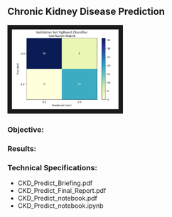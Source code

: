 ## Chronic Kidney Disease Prediction

<img src="./XgBoost.png" 
 width="240" height="180" border="10" />

### Objective:


### Results:




### Technical Specifications:



* CKD_Predict_Briefing.pdf
* CKD_Predict_Final_Report.pdf
* CKD_Predict_notebook.pdf
* CKD_Predict_notebook.ipynb
